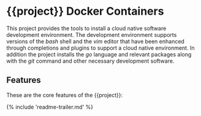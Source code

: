 # {{project}} Docker Containers

This project provides the tools to install a cloud native software development environment.
The development environment supports versions of the _bash_ shell and the _vim_ editor that
have been enhanced through completions and plugins to support a cloud native environment.
In addition the project installs the _go_ language and relevant packages along with
the _git_ command and other necessary development software.

## Features

These are the core features of the {{project}}:

{% include 'readme-trailer.md' %}
